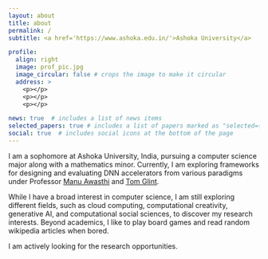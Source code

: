 ```yaml
---
layout: about
title: about
permalink: /
subtitle: <a href='https://www.ashoka.edu.in/'>Ashoka University</a>

profile:
  align: right
  image: prof_pic.jpg
  image_circular: false # crops the image to make it circular
  address: >
    <p></p>
    <p></p>
    <p></p>

news: true  # includes a list of news items
selected_papers: true # includes a list of papers marked as "selected={true}"
social: true  # includes social icons at the bottom of the page
---
```


I am a sophomore at Ashoka University, India, pursuing a computer science major along with a mathematics minor. Currently, I am exploring frameworks for designing and evaluating DNN accelerators from various paradigms under Professor [Manu Awasthi](https://manuawasthi.in/) and [Tom Glint](https://scholar.google.com/citations?user=Yon_i1gAAAAJ&hl=en). 

While I have a broad interest in computer science, I am still exploring different fields, such as cloud computing, computational creativity, generative AI, and computational social sciences, to discover my research interests. Beyond academics, I like to play board games and read random wikipedia articles when bored.

I am actively looking for the research opportunities. 

